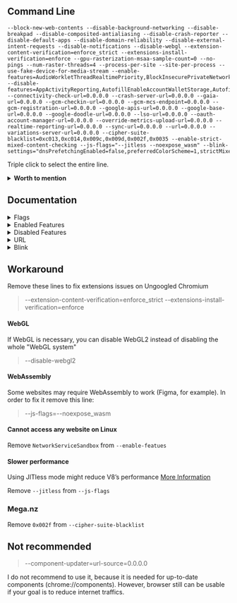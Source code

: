 ## Command Line

```
--block-new-web-contents --disable-background-networking --disable-breakpad --disable-composited-antialiasing --disable-crash-reporter --disable-default-apps --disable-domain-reliability --disable-external-intent-requests --disable-notifications --disable-webgl --extension-content-verification=enforce_strict --extensions-install-verification=enforce --gpu-rasterization-msaa-sample-count=0 --no-pings --num-raster-threads=4 --process-per-site --site-per-process --use-fake-device-for-media-stream --enable-features=AudioWorkletThreadRealtimePriority,BlockInsecurePrivateNetworkRequests,BlockInsecurePrivateNetworkRequestsForNavigations,BrowserDynamicCodeDisabled,EnableCsrssLockdown,GpuAppContainer,ImprovedCookieControlsIsolateOrigins,LegacyTLSEnforced,MinimizeAudioProcessingForUnusedOutput,NetworkServiceCodeIntegrity,NetworkServiceSandbox,OriginIsolationHeader,PartitionConnectionsByNetworkIsolationKey,PartitionDomainReliabilityByNetworkIsolationKey,PartitionExpectCTStateByNetworkIsolationKey,PartitionHttpServerPropertiesByNetworkIsolationKey,PartitionNelAndReportingByNetworkIsolationKey,PartitionSSLSessionsByNetworkIsolationKey,PrefetchPrivacyChanges,ReducedReferrerGranularity,RendererAppContainer,SplitAuthCacheByNetworkIsolationKey,SplitCacheByNetworkIsolationKey,SplitHostCacheByNetworkIsolationKey,StrictOriginIsolation,UseRegistrableDomainInNetworkIsolationKey,WebAppEnableIsolatedStorage --disable-features=AppActivityReporting,AutofillEnableAccountWalletStorage,AutofillServerCommunication,AutoupgradeMixedContent,ComputePressure,ConversionMeasurement,CrashReporting,CrossOriginOpenerPolicyAccessReporting,CrossOriginOpenerPolicyReporting,CrossOriginOpenerPolicyReportingOriginTrial,CrostiniAdditionalEnterpriseReporting,DirectSockets,EnableSignedExchangePrefetchCacheForNavigations,EnableSignedExchangeSubresourcePrefetch,EnableStructuredMetrics,EnableSubresourceWebBundles,EnterpriseRealtimeExtensionRequest,EventBasedStatusReporting,ExpectCTReporting,FederatedLearningOfCohorts,FlocIdComputedEventLogging,GreaseUACH,HandwritingRecognitionWebPlatformApi,HandwritingRecognitionWebPlatformApiFinch,IdleDetection,InterestCohortAPIOriginTrial,InterestCohortFeaturePolicy,LangClientHintHeader,MediaDrmPreprovisioning,NetworkTimeServiceQuerying,NotificationTriggers,PasswordCheck,PrefersColorSchemeClientHintHeader,Reporting,SafeBrowsingEnhancedProtection,SignedExchangeReportingForDistributors,SubresourceWebBundles,TabMetricsLogging,TextFragmentAnchor,UserAgentClientHint,WebNFC,WebUSB,WebXR,WinrtGeolocationImplementation,WinrtSensorsImplementation --connectivity-check-url=0.0.0.0 --crash-server-url=0.0.0.0 --gaia-url=0.0.0.0 --gcm-checkin-url=0.0.0.0 --gcm-mcs-endpoint=0.0.0.0 --gcm-registration-url=0.0.0.0 --google-apis-url=0.0.0.0 --google-base-url=0.0.0.0 --google-doodle-url=0.0.0.0 --lso-url=0.0.0.0 --oauth-account-manager-url=0.0.0.0 --override-metrics-upload-url=0.0.0.0 --realtime-reporting-url=0.0.0.0 --sync-url=0.0.0.0 --url=0.0.0.0 --variations-server-url=0.0.0.0 --cipher-suite-blacklist=0xc013,0xc014,0x009c,0x009d,0x002f,0x0035 --enable-strict-mixed-content-checking --js-flags="--jitless --noexpose_wasm" --blink-settings="dnsPrefetchingEnabled=false,preferredColorScheme=1,strictMixedContentChecking=true,strictMixedContentCheckingForPlugin=true,strictlyBlockBlockableMixedContent=true"
```

Triple click to select the entire line.
 
<details><summary><b>Worth to mention</b></summary><p>

| Name | Description |
| :--- | :---------- |
| --disable-frame-rate-limit | Disables frame rate limiting |
| --enable-low-end-device-mode | Forces low-end device mode <br> Reduces memory usage a lot and also quaility of videos and images |
| --user-agent="useragent" | A string used to override the default user agent with a custom one |
| --use-mobile-user-agent | Forces mobile user agent |
</p></details>

## Documentation
<details><summary>Flags</summary><p>

| Name | Description |
| :--- | :---------- |
| --block-new-web-contents | Blocks all pop-ups |
| --cipher-suite-blacklist | Blocks lists of cipher suites |
| --disable-background-networking | Blocks background networking, like Safe browsing |
| --disable-breakpad | Disables the crash reporting |
| --disable-composited-antialiasing | Disables layer-edge anti-aliasing in the compositor |
| --disable-crash-reporter | Disables the crash reporting |
| --disable-default-apps | Disables installation of default apps |
| --disable-domain-reliability | Disables Domain Reliability Monitoring |
| --disable-external-intent-requests | Never forward URL requests to external intents |
| --disable-notifications | Disables notifications |
| --disable-webgl | Disables WebGL |
| --enable-strict-mixed-content-checking | Blocks passive and active mixed content <br> (AutoupgradeMixedContent must be disabled) |
| --extension-content-verification | Extensions verification |
| --extensions-install-verification | Extensions verification |
| --gpu-rasterization-msaa-sample-count | Numbers of multisample antialiasing samples for GPU rasterization <br> are based on DPI for desktops <br> For Android it's 4. 0 disables MSAA which helps to improve performance |
| --js-flags=--jitless | Enables running V8 in JITless mode. [More Information](https://v8.dev/blog/jitless) |
| --js-flags=--noexpose_wasm | Disables WebAssembly |
| --no-pings | Blocks hyperlink auditing pings |
| --num-raster-threads | Enforces number of worker threads used to rasterize content |
| --process-per-site | Consolidates same-site pages to share a single process |
| --site-per-process | Enforces a one-site-per-process security policy |
| --use-fake-device-for-media-stream | Spoofs microphone and camera IDs |
</p></details>

<details><summary>Enabled Features</summary><p>

Isolation:
* IsolateOrigins
* OriginIsolationHeader
* PartitionConnectionsByNetworkIsolationKey
* PartitionDomainReliabilityByNetworkIsolationKey
* PartitionExpectCTStateByNetworkIsolationKey
* PartitionHttpServerPropertiesByNetworkIsolationKey
* PartitionNelAndReportingByNetworkIsolationKey
* PartitionSSLSessionsByNetworkIsolationKey
* SplitAuthCacheByNetworkIsolationKey
* SplitCacheByNetworkIsolationKey
* SplitHostCacheByNetworkIsolationKey
* StrictOriginIsolation
* UseRegistrableDomainInNetworkIsolationKey
* WebAppEnableIsolatedStorage
	* Enables web apps to request isolated storage
	
Sandboxing:
* BrowserDynamicCodeDisabled
	* Disables dynamic code using ACG. Prevents the browser process from generating dynamic code or modifying executable code.
* EnableCsrssLockdown
* GpuAppContainer
* NetworkServiceCodeIntegrity
	* Enables CIG in the network process
* NetworkServiceSandbox
* RendererAppContainer

Privacy & Security:
* BlockInsecurePrivateNetworkRequests, BlockInsecurePrivateNetworkRequestsForNavigations
	* Blocks insecure private network requests
* ImprovedCookieControls
	* Improved third-party cookie blocking/control
* LegacyTLSEnforced
	* Enforce deprecation of legacy TLS versions
* PrefersColorSchemeClientHintHeader
	* Disabled blocks Dark mode detection via client hints
* PrefetchPrivacyChanges
	* Prefetch requests will not follow redirects, not send a Referer header, not send credentials for cross-origin requests, and do not pass through service workers
* ReducedReferrerGranularity
	* Enables strict-origin-when-cross-origin
	
Performance:
* AudioWorkletThreadRealtimePriority
* MinimizeAudioProcessingForUnusedOutput
	* Reduces CPU load when all audio tracks are disabled
</p></details>

<details><summary>Disabled Features</summary><p>

Reporting:
* AppActivityReporting
* ConversionMeasurement
* CrashReporting
* CrossOriginOpenerPolicyAccessReporting
* CrossOriginOpenerPolicyReporting
* CrossOriginOpenerPolicyReportingOriginTrial
* CrostiniAdditionalEnterpriseReporting
* EnableStructuredMetrics
* EnterpriseRealtimeExtensionRequest
* EventBasedStatusReporting
* ExpectCTReporting
* Reporting
* SignedExchangeReportingForDistributors
* TabMetricsLogging

Autofill:
* AutofillEnableAccountWalletStorage
* AutofillServerCommunication

FloC:
* FederatedLearningOfCohorts
* FlocIdComputedEventLogging
* InterestCohortAPIOriginTrial
* InterestCohortFeaturePolicy

SXG:
* EnableSignedExchangePrefetchCacheForNavigations
* EnableSignedExchangeSubresourcePrefetch

WebBundles:
* EnableSubresourceWebBundles
* SubresourceWebBundles

Others:
* AutoupgradeMixedContent
	* Disabling it and forcing --enable-strict-mixed-content-checking will block all mixed content
* ComputePressure
	*  We should keep it disabled, because giving websites access to device compute performance data might increase the risk of harming the user's privacy
* DirectSockets
	* Blocks Direct Sockets API
* HandwritingRecognitionWebPlatformApi, HandwritingRecognitionWebPlatformApiFinch
	* HandwritingRecognition API
* IdleDetection
	* Blocks Idle Detection
* LangClientHintHeader
	* Blocks handling of accept-language via client hints
* MediaDrmPreprovisioning
	* Blocks DRM (Might break Netflix and Spotify)
* NetworkTimeServiceQuerying
	* Disables network time queries in order to prevent Chromium connecting to `clients2.google.com`
* NotificationTriggers
* PasswordCheck
	* We don't need Google checking our passwords
* SafeBrowsingEnhancedProtection
	* Blocks Safe Browsing
* TextFragmentAnchor
	* Disables text snippets in URL fragments
* GreaseUACH, UserAgentClientHint
	* Blocks Sec-CH-UA headers
* WebNFC, WebUSB, WebXR
	* Blocks NFC, USB and XR APIs
* WinrtGeolocationImplementation
	* Blocks Geolocation, you might need to enable it if you are going to use Maps
* WinrtSensorsImplementation
	* Blocks Sensors implementation
</p></details>

<details><summary>URL</summary><p>

| Name | Description |
| :--- | :---------- |
| --connectivity-check-url | Used for Network connectivity checking |
| --crash-server-url| Crash server |
| --gaia-url | GAIA related |
| --gcm-checkin-url | Used for Cloud Messaging |
| --gcm-mcs-endpoint | Used for Cloud Messaging |
| --gcm-registration-url | Used for Cloud Messaging |
| --google-apis-url | GAIA related |
| --google-base-url | GAIA related |
| --google-doodle-url | GAIA related |
| --lso-url | GAIA related |
| --oauth-account-manager-url | GAIA related |
| --override-metrics-upload-url | Metrics upload |
| --realtime-reporting-url | Realtime reporting |
| --sync-url | Used for sync |
| --url | Used for crash reports |
| --variations-server-url | Reports variation data |
</p></details>

<details><summary>Blink</summary><p>

| Name | Description |
| :--- | :---------- |
| --blink-settings | Sets blink settings |

* dnsPrefetchingEnabled = false
	* Disables DNS prefetching
* preferredColorScheme = 1
	* Prevents Dark Mode detection if `#disallow-doc-written-script-loads` is disabled/default
* strictMixedContentChecking, strictMixedContentCheckingForPlugin, strictlyBlockBlockableMixedContent = true
	* Strictly blocks mixed contents
</p></details>


## Workaround

Remove these lines to fix extensions issues on Ungoogled Chromium
> --extension-content-verification=enforce_strict
> --extensions-install-verification=enforce

#### WebGL

If WebGL is necessary, you can disable WebGL2 instead of disabling the whole "WebGL system" 
> --disable-webgl2

#### WebAssembly

Some websites may require WebAssembly to work (Figma, for example). In order to fix it remove this line: 
> --js-flags=--noexpose_wasm

#### Cannot access any website on Linux

Remove `NetworkServiceSandbox` from `--enable-featues`

#### Slower performance

Using JITless mode might reduce V8’s performance [More Information](https://v8.dev/blog/jitless)

Remove `--jitless` from `--js-flags`

### Mega.nz

Remove `0x002f` from `--cipher-suite-blacklist`

## Not recommended

> --component-updater=url-source=0.0.0.0

I do not recommend to use it, because it is needed for up-to-date components (chrome://components). However, browser still can be usable if your goal is to reduce internet traffics.
